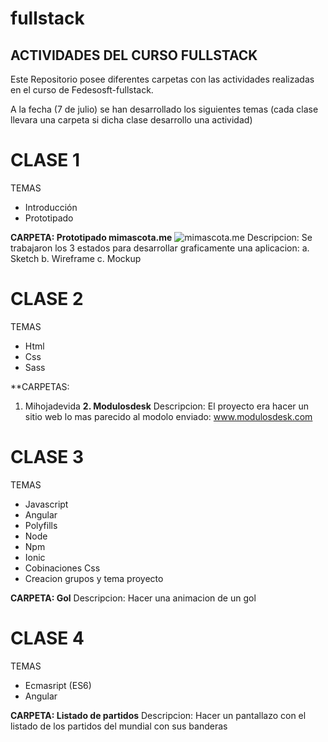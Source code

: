 # fullstack
## ACTIVIDADES DEL CURSO FULLSTACK

Este Repositorio posee diferentes carpetas con las actividades realizadas en el curso de Fedesosft-fullstack.

A la fecha (7 de julio) se han desarrollado los siguientes temas
(cada clase llevara una carpeta si dicha clase desarrollo una actividad)

# CLASE 1

TEMAS
* Introducción
* Prototipado

**CARPETA: Prototipado mimascota.me**
![mimascota.me](URL "mimascota.png")
Descripcion: Se trabajaron los 3 estados para desarrollar graficamente una aplicacion:
    a. Sketch
    b. Wireframe
    c. Mockup

# CLASE 2

TEMAS
* Html
* Css
* Sass

**CARPETAS: 
1. Mihojadevida
**2. Modulosdesk**
Descripcion: El proyecto era hacer un sitio web lo mas parecido al modolo enviado: www.modulosdesk.com

# CLASE 3

TEMAS
* Javascript
* Angular
* Polyfills
* Node
* Npm
* Ionic
* Cobinaciones Css
* Creacion grupos y tema proyecto

**CARPETA: Gol**
Descripcion: Hacer una animacion de un gol

# CLASE 4

TEMAS
* Ecmasript (ES6)
* Angular

**CARPETA: Listado de partidos**
Descripcion: Hacer un pantallazo con el listado de los partidos del mundial con sus banderas

